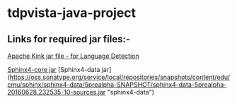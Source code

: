# tdpvista-java-project


## Links for required jar files:-
[Apache Kink jar file - for Language Detection](https://apachemirror.wuchna.com/tika/tika-app-1.26.jar "Apache Kink")

[Sphinx4-core jar](https://oss.sonatype.org/service/local/repositories/snapshots/content/edu/cmu/sphinx/sphinx4-core/5prealpha-SNAPSHOT/sphinx4-core-5prealpha-20160628.232526-10-javadoc.jar "sphinx4-core")
[Sphinx4-data jar] (https://oss.sonatype.org/service/local/repositories/snapshots/content/edu/cmu/sphinx/sphinx4-data/5prealpha-SNAPSHOT/sphinx4-data-5prealpha-20160628.232535-10-sources.jar "sphinx4-data")

